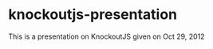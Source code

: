 knockoutjs-presentation
=======================

This is a presentation on KnockoutJS given on Oct 29, 2012